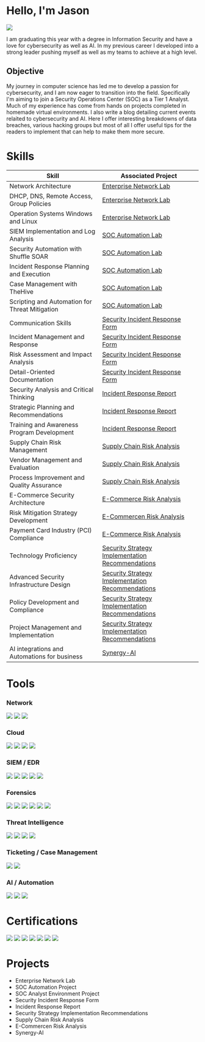 # Hello, I'm Jason
<a href="https://linkedin.com/in/synergy-ai"><img src="https://img.shields.io/badge/-LinkedIn-0072b1?&style=for-the-badge&logo=linkedin&logoColor=white" /></a>

I am graduating this year with a degree in Information Security and have a love for cybersecurity as well as AI. In my previous career I developed into a strong leader pushing myself as well as my teams to achieve at a high level.

## Objective

My journey in computer science has led me to develop a passion for cybersecurity, and I am now eager to transition into the field. Specifically I'm aiming to join a Security Operations Center (SOC) as a Tier 1 Analyst. Much of my experience has come from hands on projects completed in homemade virtual environments. I also write a blog detailing current events relaited to cybersecurity and AI. Here I offer interesting breakdowns of data breaches, various hacking groups but most of all I offer useful tips for the readers to implement that can help to make them more secure.

# Skills

| Skill                                         | Associated Project         |
|-----------------------------------------------|----------------------------|
| Network Architecture                          | <a href="https://github.com/Rootcipher8112/Enterprise-Network-Lab">Enterprise Network Lab</a>|
| DHCP, DNS, Remote Access, Group Policies      | <a href="https://github.com/Rootcipher8112/Enterprise-Network-Lab">Enterprise Network Lab</a>|
| Operation Systems Windows and Linux           | <a href="https://github.com/Rootcipher8112/Enterprise-Network-Lab">Enterprise Network Lab</a>|
| SIEM Implementation and Log Analysis          | <a href="https://github.com/Rootcipher8112/SOC-Automation-Project">SOC Automation Lab</a>|
| Security Automation with Shuffle SOAR         |<a href="https://github.com/Rootcipher8112/SOC-Automation-Project">SOC Automation Lab</a>|
| Incident Response Planning and Execution      | <a href="https://github.com/Rootcipher8112/SOC-Automation-Project">SOC Automation Lab</a>|
| Case Management with TheHive                  | <a href="https://github.com/Rootcipher8112/SOC-Automation-Project">SOC Automation Lab</a>|
| Scripting and Automation for Threat Mitigation | <a href="https://github.com/Rootcipher8112/SOC-Automation-Project">SOC Automation Lab</a>|
| Communication Skills                          | <a href="https://github.com/Rootcipher8112/Security-Incident-Response-Form">Security Incident Response Form</a>|
| Incident Management and Response              | <a href="https://github.com/Rootcipher8112/Security-Incident-Response-Form">Security Incident Response Form</a>|
| Risk Assessment and Impact Analysis           | <a href="https://github.com/Rootcipher8112/Security-Incident-Response-Form">Security Incident Response Form</a>|
| Detail-Oriented Documentation                 | <a href="https://github.com/Rootcipher8112/Security-Incident-Response-Form">Security Incident Response Form</a>|
| Security Analysis and Critical Thinking       | <a href="https://github.com/Rootcipher8112/Incident-Response-Report">Incident Response Report</a>|
| Strategic Planning and Recommendations        | <a href="https://github.com/Rootcipher8112/Incident-Response-Report">Incident Response Report</a>|
| Training and Awareness Program Development    | <a href="https://github.com/Rootcipher8112/Incident-Response-Report">Incident Response Report</a>|
| Supply Chain Risk Management                  | <a href="https://github.com/Rootcipher8112/Supply-Chain-Risk-Analysis">Supply Chain Risk Analysis</a>|
| Vendor Management and Evaluation              | <a href="https://github.com/Rootcipher8112/Supply-Chain-Risk-Analysis">Supply Chain Risk Analysis</a>|
| Process Improvement and Quality Assurance     | <a href="https://github.com/Rootcipher8112/Supply-Chain-Risk-Analysis">Supply Chain Risk Analysis</a>|
| E-Commerce Security Architecture                  | <a href="https://github.com/Rootcipher8112/E-Commerce-Risk-Analysis">E-Commerce Risk Analysis</a>|
| Risk Mitigation Strategy Development              | <a href="https://github.com/Rootcipher8112/E-Commerce-Risk-Analysis">E-Commercen Risk Analysis</a>|
| Payment Card Industry (PCI) Compliance     | <a href="https://github.com/Rootcipher8112/E-Commerce-Risk-Analysis">E-Commerce Risk Analysis</a>|
| Technology Proficiency                        | <a href="https://github.com/Rootcipher8112/Security-Strategy-Implementation-Recommendations">Security Strategy Implementation Recommendations</a>|
| Advanced Security Infrastructure Design       | <a href="https://github.com/Rootcipher8112/Security-Strategy-Implementation-Recommendations">Security Strategy Implementation Recommendations</a>|
| Policy Development and Compliance             | <a href="https://github.com/Rootcipher8112/Security-Strategy-Implementation-Recommendations">Security Strategy Implementation Recommendations</a>|
| Project Management and Implementation         | <a href="https://github.com/Rootcipher8112/Security-Strategy-Implementation-Recommendations">Security Strategy Implementation Recommendations</a>|
| AI integrations and Automations for business    | <a href="https://synergy-ai.square.site">Synergy-AI</a> |


# Tools 

### Network
<div>
    <img src="https://img.shields.io/badge/-Wireshark-1679A7?&style=for-the-badge&logo=Wireshark&logoColor=white" />
    <img src="https://img.shields.io/badge/-Snort-DC322F?&style=for-the-badge&logo=Snort&logoColor=white" />
    <img src="https://img.shields.io/badge/-Zeek-777BB4?&style=for-the-badge&logo=Zeek&logoColor=white" />
</div>

### Cloud 
<div>
    <img src="https://img.shields.io/badge/-Microsoft_Azure-0089D6?&style=for-the-badge&logo=Microsoft-Azure&logoColor=white" />
    <img src="https://img.shields.io/badge/-Vultr-DC322F?&style=for-the-badge&logo=Vultr&logoColor=white" />
    <img src="https://img.shields.io/badge/-DigitalOcean-0080FF?&style=for-the-badge&logo=DigitalOcean&logoColor=white" />
    <img src="https://img.shields.io/badge/-Linode-00A76F?&style=for-the-badge&logo=Linode&logoColor=white" />
</div>

### SIEM / EDR
<div>
    <img src="https://img.shields.io/badge/-ELK-00A76F?&style=for-the-badge&logo=ELK&logoColor=white" />
    <img src="https://img.shields.io/badge/-Microsoft_Sentinel-0078D4?&style=for-the-badge&logo=Microsoft&logoColor=white" />
    <img src="https://img.shields.io/badge/-Wazuh-4B8BBE?&style=for-the-badge&logo=Wazuh&logoColor=white" />
    <img src="https://img.shields.io/badge/-LimaCharlie-0077CC?&style=for-the-badge&logo=LimaCharlie&logoColor=white" />
    <img src="https://img.shields.io/badge/-Splunk-000000?&style=for-the-badge&logo=splunk&logoColor=white" />
</div>

### Forensics
<div>
    <img src="https://img.shields.io/badge/-Autopsy-0077CC?&style=for-the-badge&logo=autopsy&logoColor=white" />
    <img src="https://img.shields.io/badge/-Volatility-AC3973?&style=for-the-badge&logo=volatility&logoColor=white" />
    <img src="https://img.shields.io/badge/-Redline-FF0000?&style=for-the-badge&logo=fireeye&logoColor=white" />
    <img src="https://img.shields.io/badge/-KAPE-004B87?&style=for-the-badge&logo=kape&logoColor=white" />
    <img src="https://img.shields.io/badge/-NetworkMiner-009BDB?&style=for-the-badge&logo=networkminer&logoColor=white" />
    <img src="https://img.shields.io/badge/-Velociraptor-DB4437?&style=for-the-badge&logo=velociraptor&logoColor=white" />
</div>

### Threat Intelligence
<div>
    <img src="https://img.shields.io/badge/-Brim-1A1A1A?&style=for-the-badge&logo=brim&logoColor=white" />
    <img src="https://img.shields.io/badge/-OpenCTI-0099FF?&style=for-the-badge&logo=opencti&logoColor=white" />
    <img src="https://img.shields.io/badge/-Yara-00FF00?&style=for-the-badge&logo=yara&logoColor=white" />
    <img src="https://img.shields.io/badge/-MISP-FF6600?&style=for-the-badge&logo=misp-project&logoColor=white" />
</div>

### Ticketing / Case Management
<div>
    <img src="https://img.shields.io/badge/-TheHive-990000?&style=for-the-badge&logo=TheHive&logoColor=white" />
    <img src="https://img.shields.io/badge/-osTicket-0099FF?&style=for-the-badge&logo=osTicket&logoColor=white" />
<div/>
    
### AI / Automation
<div>
    <img src="https://img.shields.io/badge/-Botpress-32C283?&style=for-the-badge&logo=Botpress&logoColor=white" />
    <img src="https://img.shields.io/badge/-Stack_AI-764ABC?&style=for-the-badge&logo=stack-overflow&logoColor=white" />
    <img src="https://img.shields.io/badge/-Zapier-FFA500?&style=for-the-badge&logo=zapier&logoColor=white" />
</div>

# Certifications
<div>
  <img src="https://img.shields.io/badge/-A%2B-4D4D4D?&style=for-the-badge&logo=CompTIA&logoColor=white" />
  <img src="https://img.shields.io/badge/-Network%2B-007ACC?&style=for-the-badge&logo=CompTIA&logoColor=white" />
  <img src="https://img.shields.io/badge/-ISC2_Certified_in_Cybersecurity-003366?&style=for-the-badge&logo=ISC2&logoColor=white" />
  <img src="https://img.shields.io/badge/-Microsoft_AZ--900-0078D4?&style=for-the-badge&logo=microsoft&logoColor=white" />
  <img src="https://img.shields.io/badge/-SOC_Level_1-3498DB?&style=for-the-badge&logo=TryHackMe&logoColor=white" />
  <img src="https://img.shields.io/badge/-CompTIA_IT_Operations_Specialist-0077CC?&style=for-the-badge&logo=compTIA&logoColor=white" />
  <img src="https://img.shields.io/badge/-Lean_Six_Sigma_Green_Belt-28a745?&style=for-the-badge&logo=data:image/png;base64,iVBORw0KGgoAAAANSUhEUgAAACAAAAAgCAYAAABzenr0AAAAZElEQVR42mJ8fPBx+AwhEIAVmiMjMFCAQcATiM7kxgAkNgwG9IiKoAAAAASUVORK5CYII=" />
</div>

# Projects
- Enterprise Network Lab
- SOC Automation Project
- SOC Analyst Environment Project
- Security Incident Response Form
- Incident Response Report
- Security Strategy Implementation Recommendations
- Supply Chain Risk Analysis
- E-Commercen Risk Analysis
- Synergy-AI

